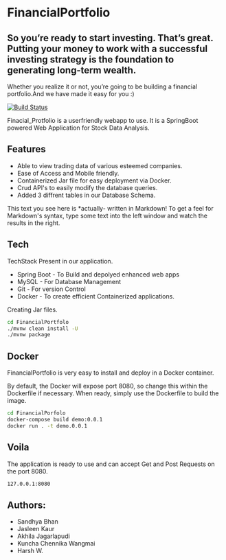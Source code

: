 # FinancialPortfolio
## So you’re ready to start investing. That’s great. Putting your money to work with a successful investing strategy is the foundation to generating long-term wealth.
   Whether you realize it or not, you’re going to be building a financial portfolio.And we have made it easy for you :)

[![Build Status](https://travis-ci.org/joemccann/dillinger.svg?branch=master)](https://travis-ci.org/joemccann/dillinger)

Finacial_Protfolio is a userfriendly webapp to use.
It is a SpringBoot powered Web Application for Stock Data Analysis.

## Features

- Able to view trading data of various esteemed companies.
- Ease of Access and Mobile friendly.
- Containerized Jar file for easy deployment via Docker.
- Crud API's to easily modify the database queries.
- Added 3 diffrent tables in our Database Schema.

This text you see here is *actually- written in Markdown! To get a feel
for Markdown's syntax, type some text into the left window and
watch the results in the right.


## Tech

TechStack Present in our application.

- Spring Boot - To Build and depolyed enhanced web apps
- MySQL - For Database Management
- Git - For version Control
- Docker - To create efficient Containerized applications.

Creating Jar files. 

```sh
cd FinancialPortfolo
./mvnw clean install -U 
./mvnw package
```

## Docker

FinancialPortfolio is very easy to install and deploy in a Docker container.

By default, the Docker will expose port 8080, so change this within the
Dockerfile if necessary. When ready, simply use the Dockerfile to
build the image.

```sh
cd FinancialPorfolo
docker-compose build demo:0.0.1
docker run . -t demo.0.0.1
```


## Voila
The application is ready to use and can accept Get and Post Requests on the port 8080.
```sh
127.0.0.1:8080
```

## Authors:

- Sandhya Bhan
- Jasleen Kaur
- Akhila Jagarlapudi
- Kuncha Chennika Wangmai
- Harsh W.


